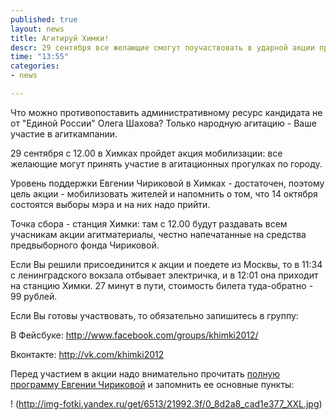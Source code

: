```yaml
---
published: true
layout: news
title: Агитируй Химки!
descr: 29 сентября все желающие смогут поучаствовать в ударной акции противостояния административному ресурсу - с 12.00 стартует "Агитируй Химки!".  
time: "13:55"
categories:
- news

---
```


Что можно противопоставить административному ресурс кандидата не от "Единой России" Олега Шахова? Только народную агитацию - Ваше участие в агиткампании.

29 сентября с 12.00 в Химках пройдет акция мобилизации: все желающие могут принять участие в агитационных прогулках по городу. 

Уровень поддержки Евгении Чириковой в Химках - достаточен, поэтому цель акции - мобилизовать жителей и напомнить о том, что 14 октября состоятся выборы мэра и на них надо прийти.

Точка сбора - станция Химки: там с 12.00 будут раздавать всем учасникам акции агитматериалы, честно напечатанные на средства предвыборного фонда Чириковой. 

Если Вы решили присоединится к акции и поедете из Москвы, то в 11:34  с ленинградского вокзала отбывает электричка, и в 12:01 она приходит на станцию Химки. 27 минут в пути, стоимость билета туда-обратно - 99 рублей.

Если Вы готовы участвовать, то обязательно запишитесь в группу:

В Фейсбуке: http://www.facebook.com/groups/khimki2012/

Вконтакте: http://vk.com/khimki2012

Перед участием в акции надо внимательно прочитать <a href="http://echirikova.ru/program.html#.UGGE065UzIU" target=_blank>полную программу Евгении Чириковой</a> и запомнить ее основные пункты:

! (http://img-fotki.yandex.ru/get/6513/21992.3f/0_8d2a8_cad1e377_XXL.jpg)